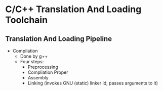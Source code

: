 # C/C++ Translation And Loading Toolchain


## Translation And Loading Pipeline

- Compilation
  - Done by g++
  - Four steps:
    - Preprocessing
    - Compliation Proper
    - Assembly
    - Linking (invokes GNU (static) linker ld, passes arguments to it)